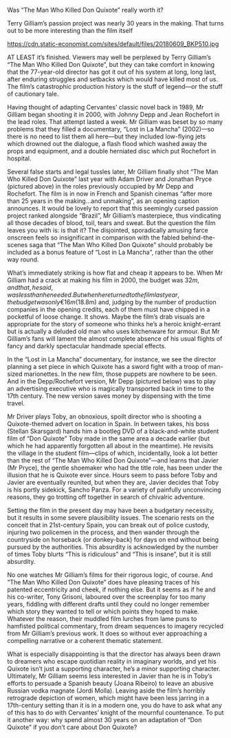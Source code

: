 Was “The Man Who Killed Don Quixote” really worth it?

Terry Gilliam’s passion project was nearly 30 years in the making. That turns out to be more interesting than the film itself

https://cdn.static-economist.com/sites/default/files/20180609_BKP510.jpg

AT LEAST it’s finished. Viewers may well be perplexed by Terry Gilliam’s “The Man Who Killed Don Quixote”, but they can take comfort in knowing that the 77-year-old director has got it out of his system at long, long last, after enduring struggles and setbacks which would have killed most of us. The film’s catastrophic production history is the stuff of legend—or the stuff of cautionary tale. 

Having thought of adapting Cervantes’ classic novel back in 1989, Mr Gilliam began shooting it in 2000, with Johnny Depp and Jean Rochefort in the lead roles. That attempt lasted a week. Mr Gilliam was beset by so many problems that they filled a documentary, “Lost in La Mancha” (2002)—so there is no need to list them all here—but they included low-flying jets which drowned out the dialogue, a flash flood which washed away the props and equipment, and a double herniated disc which put Rochefort in hospital.

Several false starts and legal tussles later, Mr Gilliam finally shot “The Man Who Killed Don Quixote” last year with Adam Driver and Jonathan Pryce (pictured above) in the roles previously occupied by Mr Depp and Rochefort. The film is in now in French and Spanish cinemas “after more than 25 years in the making…and unmaking”, as an opening caption announces. It would be lovely to report that this seemingly cursed passion project ranked alongside “Brazil”, Mr Gilliam’s masterpiece, thus vindicating all those decades of blood, toil, tears and sweat. But the question the film leaves you with is: is that it? The disjointed, sporadically amusing farce onscreen feels so insignificant in comparison with the fabled behind-the-scenes saga that “The Man Who Killed Don Quixote” should probably be included as a bonus feature of “Lost in La Mancha”, rather than the other way round.

What’s immediately striking is how flat and cheap it appears to be. When Mr Gilliam had a crack at making his film in 2000, the budget was $32m, and that, he said, was less than he needed. But when he returned to the film last year, the budget was only €16m ($18.8m) and, judging by the number of production companies in the opening credits, each of them must have chipped in a pocketful of loose change. It shows. Maybe the film’s drab visuals are appropriate for the story of someone who thinks he’s a heroic knight-errant but is actually a deluded old man who uses kitchenware for armour. But Mr Gilliam’s fans will lament the almost complete absence of his usual flights of fancy and darkly spectacular handmade special effects.

In the “Lost in La Mancha” documentary, for instance, we see the director planning a set piece in which Quixote has a sword fight with a troop of man-sized marionettes. In the new film, those puppets are nowhere to be seen. And in the Depp/Rochefort version, Mr Depp (pictured below) was to play an advertising executive who is magically transported back in time to the 17th century. The new version saves money by dispensing with the time travel. 

Mr Driver plays Toby, an obnoxious, spoilt director who is shooting a Quixote-themed advert on location in Spain. In between takes, his boss (Stellan Skarsgard) hands him a bootleg DVD of a black-and-white student film of “Don Quixote” Toby made in the same area a decade earlier (but which he had apparently forgotten all about in the meantime). He revisits the village in the student film—clips of which, incidentally, look a lot better than the rest of “The Man Who Killed Don Quixote”—and learns that Javier (Mr Pryce), the gentle shoemaker who had the title role, has been under the illusion that he is Quixote ever since. Hours seem to pass before Toby and Javier are eventually reunited, but when they are, Javier decides that Toby is his portly sidekick, Sancho Panza. For a variety of painfully unconvincing reasons, they go trotting off together in search of chivalric adventure.

Setting the film in the present day may have been a budgetary necessity, but it results in some severe plausibility issues. The scenario rests on the conceit that in 21st-century Spain, you can break out of police custody, injuring two policemen in the process, and then wander through the countryside on horseback (or donkey-back) for days on end without being pursued by the authorities. This absurdity is acknowledged by the number of times Toby blurts “This is ridiculous” and “This is insane”, but it is still absurdity.

No one watches Mr Gilliam’s films for their rigorous logic, of course. And “The Man Who Killed Don Quixote” does have pleasing traces of his patented eccentricity and cheek, if nothing else. But it seems as if he and his co-writer, Tony Grisoni, laboured over the screenplay for too many years, fiddling with different drafts until they could no longer remember which story they wanted to tell or which points they hoped to make. Whatever the reason, their muddled film lurches from lame puns to hamfisted political commentary, from dream sequences to imagery recycled from Mr Gilliam’s previous work. It does so without ever approaching a compelling narrative or a coherent thematic statement.

What is especially disappointing is that the director has always been drawn to dreamers who escape quotidian reality in imaginary worlds, and yet his Quixote isn’t just a supporting character, he’s a minor supporting character. Ultimately, Mr Gilliam seems less interested in Javier than he is in Toby’s efforts to persuade a Spanish beauty (Joana Ribeiro) to leave an abusive Russian vodka magnate (Jordi Molla). Leaving aside the film’s horribly retrograde depiction of women, which might have been less jarring in a 17th-century setting than it is in a modern one, you do have to ask what any of this has to do with Cervantes’ knight of the mournful countenance. To put it another way: why spend almost 30 years on an adaptation of “Don Quixote” if you don’t care about Don Quixote?